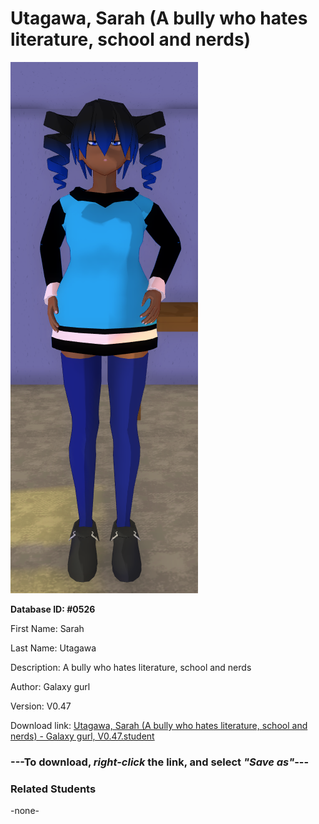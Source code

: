 # Utagawa, Sarah (A bully who hates literature, school and nerds)

<img src="Files/Utagawa, Sarah (A bully who hates literature, school and nerds).png" title="Utagawa, Sarah (A bully who hates literature, school and nerds) - Galaxy gurl, V0.47">

**Database ID: #0526**

First Name: Sarah

Last Name: Utagawa

Description: A bully who hates literature, school and nerds

Author: Galaxy gurl

Version: V0.47

Download link: <a href="https://raw.githubusercontent.com/Arbiter1223/Daigaku-Gurashi-Custom-Students/master/Students/Files/Utagawa%2C%20Sarah%20(A%20bully%20who%20hates%20literature%2C%20school%20and%20nerds)%20-%20Galaxy%20gurl%2C%20V0.47.student">Utagawa, Sarah (A bully who hates literature, school and nerds) - Galaxy gurl, V0.47.student</a>

### ---**To download, _right-click_ the link, and select _"Save as"_**---

### Related Students

-none-
